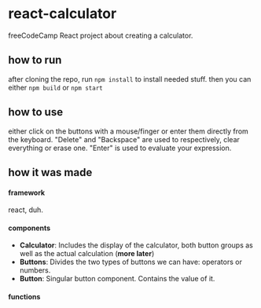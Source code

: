 # react-calculator
freeCodeCamp React project about creating a calculator.


## how to run

after cloning the repo, run `npm install` to install needed stuff. then you can either `npm build` or `npm start`

## how to use

either click on the buttons with a mouse/finger or enter them directly from the keyboard. "Delete" and "Backspace" are used to respectively, clear everything or erase one. "Enter" is used to evaluate your expression. 

## how it was made

#### framework

react, duh.


#### components

+ **Calculator**: Includes the display of the calculator, both button groups as well as the actual calculation (__more later__)
+ **Buttons**: Divides the two types of buttons we can have: operators or numbers.
+ **Button**: Singular button component. Contains the value of it.

#### functions 

